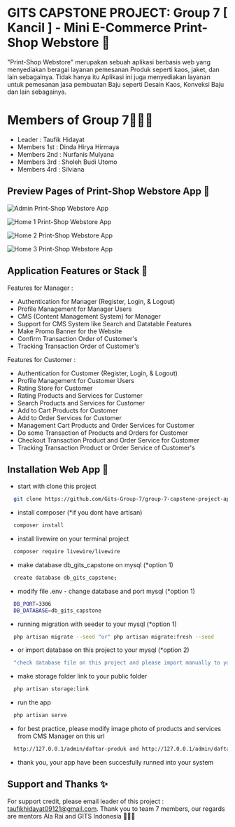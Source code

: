 
# GITS CAPSTONE PROJECT: Group 7 [ Kancil ] - Mini E-Commerce Print-Shop Webstore 👕

"Print-Shop Webstore" merupakan sebuah aplikasi berbasis web yang menyediakan beragai layanan pemesanan Produk seperti kaos, jaket, dan lain sebagainya. Tidak hanya itu Aplikasi ini juga menyediakan layanan untuk pemesanan jasa pembuatan Baju seperti Desain Kaos, Konveksi Baju dan lain sebagainya.


# Members of Group 7🧑🏻‍🎓

- Leader : Taufik Hidayat
- Members 1st : Dinda Hirya Hirmaya
- Members 2nd : Nurfanis Mulyana
- Members 3rd : Sholeh Budi Utomo
- Members 4rd : Silviana
## Preview Pages of Print-Shop Webstore App 🛒

![Admin Print-Shop Webstore App](https://i.postimg.cc/XqmcQgXH/print-shop-admin.png)

![Home 1 Print-Shop Webstore App](https://i.postimg.cc/HL1bLjb8/print-shop-home-1.png)

![Home 2 Print-Shop Webstore App](https://i.postimg.cc/fLwXxF2w/print-shop-home-2.png)

![Home 3 Print-Shop Webstore App](https://i.postimg.cc/qqD8BLGp/print-shop-home-3.png)

## Application Features or Stack 🤖

Features for Manager :
- Authentication for Manager (Register, Login, & Logout)
- Profile Management for Manager Users
- CMS (Content Management System) for Manager
- Support for CMS System like Search and Datatable Features
- Make Promo Banner for the Website
- Confirm Transaction Order of Customer's
- Tracking Transaction Order of Customer's

Features for Customer :
- Authentication for Customer (Register, Login, & Logout)
- Profile Management for Customer Users
- Rating Store for Customer
- Rating Products and Services for Customer
- Search Products and Services for Customer
- Add to Cart Products for Customer
- Add to Order Services for Customer
- Management Cart Products and Order Services for Customer
- Do some Transaction of Products and Orders for Customer
- Checkout Transaction Product and Order Service for Customer
- Tracking Transaction Product or Order Service of Customer's
## Installation Web App 🎨

- start with clone this project
```bash
  git clone https://github.com/Gits-Group-7/group-7-capstone-project-app.git
```
- install composer (*if you dont have artisan)
```bash
  composer install
```
- install livewire on your terminal project
```bash
  composer require livewire/livewire

```
- make database db_gits_capstone on mysql (*option 1)
```bash
  create database db_gits_capstone;
```
- modify file .env - change database and port mysql (*option 1)
```bash
  DB_PORT=3306
  DB_DATABASE=db_gits_capstone
```
- running migration with seeder to your mysql (*option 1)
```bash
  php artisan migrate --seed "or" php artisan migrate:fresh --seed
```
- or import database on this project to your mysql (*option 2)
```bash
  "check database file on this project and please import manually to your database on php my admin"
```
- make storage folder link to your public folder
```bash
  php artisan storage:link
```
- run the app
```bash
  php artisan serve
```
- for best practice, please modify image photo of products and services from CMS Manager on this url
```bash
  http://127.0.0.1/admin/daftar-produk and http://127.0.0.1/admin/daftar-jasa
```
- thank you, your app have been succesfully runned into your system
## Support and Thanks ✨

For support credit, please email leader of this project : taufikhidayat09121@gmail.com. Thank you to team 7 members, our regards are mentors Ala Rai and GITS Indonesia 🎉🎉🎉

